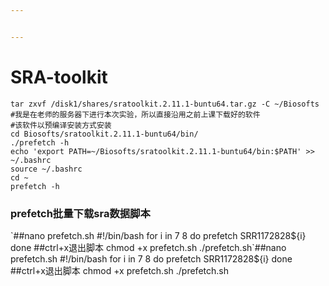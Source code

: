 ```yaml
---


---
```


<h1 id="sra-toolkit">SRA-toolkit</h1>
<pre><code>tar zxvf /disk1/shares/sratoolkit.2.11.1-buntu64.tar.gz -C ~/Biosofts
#我是在老师的服务器下进行本次实验，所以直接沿用之前上课下载好的软件
#该软件以预编译安装方式安装
cd Biosofts/sratoolkit.2.11.1-buntu64/bin/
./prefetch -h
echo 'export PATH=~/Biosofts/sratoolkit.2.11.1-buntu64/bin:$PATH' &gt;&gt; ~/.bashrc
source ~/.bashrc
cd ~
prefetch -h
</code></pre>
<h3 id="prefetch批量下载sra数据脚本">prefetch批量下载sra数据脚本</h3>
`##nano prefetch.sh
#!/bin/bash
for i in 7 8
do
prefetch SRR1172828${i}
done
##ctrl+x退出脚本
chmod +x prefetch.sh
./prefetch.sh`##nano prefetch.sh
#!/bin/bash
for i in 7 8
do
prefetch SRR1172828${i}
done
##ctrl+x退出脚本
chmod +x prefetch.sh
./prefetch.sh

<!--stackedit_data:
eyJoaXN0b3J5IjpbNjAyNTM4ODQ1XX0=
-->